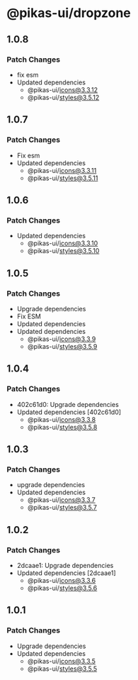 # @pikas-ui/dropzone

## 1.0.8

### Patch Changes

- fix esm
- Updated dependencies
  - @pikas-ui/icons@3.3.12
  - @pikas-ui/styles@3.5.12

## 1.0.7

### Patch Changes

- Fix esm
- Updated dependencies
  - @pikas-ui/icons@3.3.11
  - @pikas-ui/styles@3.5.11

## 1.0.6

### Patch Changes

- Updated dependencies
  - @pikas-ui/icons@3.3.10
  - @pikas-ui/styles@3.5.10

## 1.0.5

### Patch Changes

- Upgrade dependencies
- Fix ESM
- Updated dependencies
- Updated dependencies
  - @pikas-ui/icons@3.3.9
  - @pikas-ui/styles@3.5.9

## 1.0.4

### Patch Changes

- 402c61d0: Upgrade dependencies
- Updated dependencies [402c61d0]
  - @pikas-ui/icons@3.3.8
  - @pikas-ui/styles@3.5.8

## 1.0.3

### Patch Changes

- upgrade dependencies
- Updated dependencies
  - @pikas-ui/icons@3.3.7
  - @pikas-ui/styles@3.5.7

## 1.0.2

### Patch Changes

- 2dcaae1: Upgrade dependencies
- Updated dependencies [2dcaae1]
  - @pikas-ui/icons@3.3.6
  - @pikas-ui/styles@3.5.6

## 1.0.1

### Patch Changes

- Upgrade dependencies
- Updated dependencies
  - @pikas-ui/icons@3.3.5
  - @pikas-ui/styles@3.5.5
